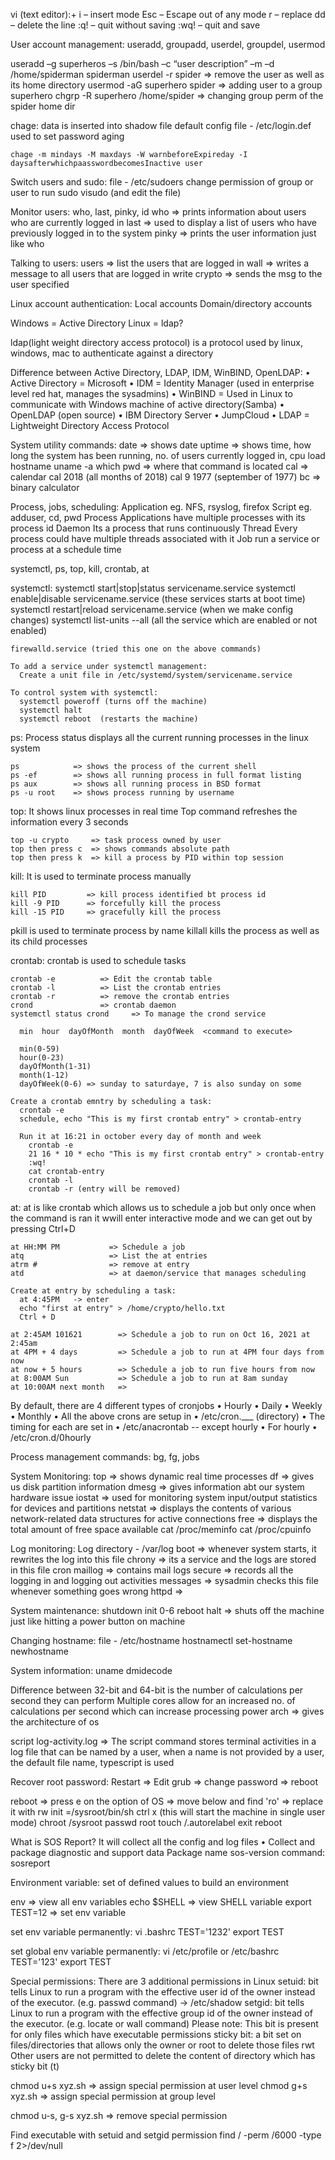 vi (text editor):+
  i – insert mode 
  Esc – Escape out of any mode
  r – replace
  dd – delete the line
  :q! – quit without saving
  :wq! – quit and save

User account management:
  useradd, groupadd, userdel, groupdel, usermod 

  useradd –g superheros –s /bin/bash –c “user description” –m –d /home/spiderman spiderman
  userdel -r spider                   => remove the user as well as its home directory
  usermod -aG superhero spider         => adding user to a group superhero 
  chgrp -R superhero /home/spider     => changing group perm of the spider home dir 

  chage: data is inserted into shadow file
    default config file - /etc/login.def 
    used to set password aging 

    chage -m mindays -M maxdays -W warnbeforeExpireday -I daysafterwhichpaasswordbecomesInactive user

Switch users and sudo:
  file - /etc/sudoers
  change permission of group or user to run sudo 
    visudo (and edit the file)

Monitor users:
  who, last, pinky, id 
  who       => prints information about users who are currently logged in
  last      => used to display a list of users who have previously logged in to the system
  pinky     => prints the user information just like who 

Talking to users:
  users  => list the users that are logged in
  wall => writes a message to all users that are logged in
  write crypto => sends the msg to the user specified 
  
Linux account authentication:
  Local accounts
  Domain/directory accounts 

  Windows = Active Directory
  Linux = ldap?

  ldap(light weight directory access protocol) is a protocol used by linux, windows, mac to authenticate against a directory 

  Difference between Active Directory, LDAP, IDM, WinBIND, OpenLDAP:
    • Active Directory = Microsoft
    • IDM = Identity Manager (used in enterprise level red hat, manages the sysadmins)
    • WinBIND = Used in Linux to communicate with Windows machine of active directory(Samba)
    • OpenLDAP (open source)
    • IBM Directory Server
    • JumpCloud
    • LDAP = Lightweight Directory Access Protocol


System utility commands:
  date => shows date 
  uptime => shows time, how long the system has been running, no. of users currently logged in, cpu load 
  hostname
  uname -a 
  which pwd => where that command is located
  cal => calendar
    cal 2018 (all months of 2018)
    cal 9 1977 (september of 1977)
  bc => binary calculator

Process, jobs, scheduling:
  Application   eg. NFS, rsyslog, firefox
  Script        eg. adduser, cd, pwd
  Process       Applications have multiple processes with its process id 
  Daemon        Its a process that runs continuously 
  Thread        Every process could have multiple threads associated with it 
  Job           run a service or process at a schedule time

  systemctl, ps, top, kill, crontab, at 

  systemctl:
    systemctl start|stop|status servicename.service
    systemctl enable|disable servicename.service (these services starts at boot time)
    systemctl restart|reload servicename.service (when we make config changes)
    systemctl list-units --all (all the service which are enabled or not enabled)

    firewalld.service (tried this one on the above commands)

    To add a service under systemctl management:
      Create a unit file in /etc/systemd/system/servicename.service

    To control system with systemctl:
      systemctl poweroff (turns off the machine)
      systemctl halt
      systemctl reboot  (restarts the machine)

  ps:
    Process status displays all the current running processes in the linux system 

    ps            => shows the process of the current shell 
    ps -ef        => shows all running process in full format listing
    ps aux        => shows all running process in BSD format 
    ps -u root    => shows process running by username
  
  top:
    It shows linux processes in real time 
    Top command refreshes the information every 3 seconds

    top -u crypto     => task process owned by user 
    top then press c  => shows commands absolute path
    top then press k  => kill a process by PID within top session

  kill:
    It is used to terminate process manually 

    kill PID         => kill process identified bt process id 
    kill -9 PID      => forcefully kill the process 
    kill -15 PID     => gracefully kill the process 

  pkill is used to terminate process by name 
  killall kills the process as well as its child processes 

  crontab:
    crontab is used to schedule tasks

    crontab -e          => Edit the crontab table 
    crontab -l          => List the crontab entries
    crontab -r          => remove the crontab entries 
    crond               => crontab daemon
    systemctl status crond     => To manage the crond service

      min  hour  dayOfMonth  month  dayOfWeek  <command to execute>   

      min(0-59)
      hour(0-23)
      dayOfMonth(1-31)
      month(1-12)
      dayOfWeek(0-6) => sunday to saturdaye, 7 is also sunday on some

    Create a crontab emntry by scheduling a task:
      crontab -e 
      schedule, echo "This is my first crontab entry" > crontab-entry 

      Run it at 16:21 in october every day of month and week 
        crontab -e 
        21 16 * 10 * echo "This is my first crontab entry" > crontab-entry
        :wq!
        cat crontab-entry 
        crontab -l 
        crontab -r (entry will be removed) 

  at:
    at is like crontab which allows us to schedule a job but only once 
    when the command is ran it wwill enter interactive mode and we can get out by pressing Ctrl+D 

    at HH:MM PM           => Schedule a job 
    atq                   => List the at entries 
    atrm #                => remove at entry 
    atd                   => at daemon/service that manages scheduling

    Create at entry by scheduling a task:
      at 4:45PM   -> enter 
      echo "first at entry" > /home/crypto/hello.txt
      Ctrl + D 
    
    at 2:45AM 101621        => Schedule a job to run on Oct 16, 2021 at 2:45am
    at 4PM + 4 days         => Schedule a job to run at 4PM four days from now 
    at now + 5 hours        => Schedule a job to run five hours from now 
    at 8:00AM Sun           => Schedule a job to run at 8am sunday 
    at 10:00AM next month   =>

  By default, there are 4 different types of cronjobs
    • Hourly
    • Daily
    • Weekly
    • Monthly
  • All the above crons are setup in
    • /etc/cron.___ (directory)
  • The timing for each are set in
    • /etc/anacrontab -- except hourly
  • For hourly
    • /etc/cron.d/0hourly

Process management commands:
  bg, fg, jobs 

System Monitoring:
  top         => shows dynamic real time processes
  df          => gives us disk partition information
  dmesg       => gives information abt our system hardware issue
  iostat      => used for monitoring system input/output statistics for devices and partitions
  netstat     => displays the contents of various network-related data structures for active connections
  free        => displays the total amount of free space available
  cat /proc/meminfo
  cat /proc/cpuinfo

Log monitoring:
  Log directory - /var/log 
    boot          => whenever system starts, it rewrites the log into this file 
    chrony        => its a service and the logs are stored in this file 
    cron 
    maillog       => contains mail logs 
    secure        => records all the logging in and logging out activities 
    messages      => sysadmin checks this file whenever something goes wrong 
    httpd         =>

System maintenance:
  shutdown 
  init 0-6
  reboot 
  halt        => shuts off the machine just like hitting a power button on machine
  
Changing hostname:
  file - /etc/hostname 
  hostnamectl set-hostname newhostname

System information:
  uname
  dmidecode

Difference between 32-bit and 64-bit is the number of calculations per second they can perform 
Multiple cores allow for an increased no. of calculations per second which can increase processing power
  arch    => gives the architecture of os

  script log-activity.log  => The script command stores terminal activities in a log file that can be named by a user, when a name is not provided by a user, the default file name, typescript is used

Recover root password:
  Restart => Edit grub => change password => reboot 

  reboot => press e on the option of OS => move below and find 'ro'
  => replace it with 
      rw init =/sysroot/bin/sh 
      ctrl x          (this will start the machine in single user mode)
      chroot /sysroot 
      passwd root
      touch /.autorelabel
      exit 
      reboot

What is SOS Report? It will collect all the config and log files 
  • Collect and package diagnostic and support data
  Package name
    sos-version
  command:
    sosreport

Environment variable:
  set of defined values to build an environment 

  env                   => view all env variables
  echo $SHELL           => view SHELL variable 
  export TEST=12        => set env variable 

  set env variable permanently:
    vi .bashrc
    TEST='1232'
    export TEST
  
  set global env variable permanently:
    vi /etc/profile or /etc/bashrc
    TEST='123'
    export TEST 

Special permissions:
  There are 3 additional permissions in Linux
    setuid: bit tells Linux to run a program with the effective user id of the owner instead of the
    executor. (e.g. passwd command) → /etc/shadow
    setgid: bit tells Linux to run a program with the effective group id of the owner instead of the
    executor. (e.g. locate or wall command)
      Please note: This bit is present for only files which have executable permissions
    sticky bit: a bit set on files/directories that allows only the owner or root to delete those files
        rwt 
        Other users are not permitted to delete the content of directory which has sticky bit (t)

  chmod u+s xyz.sh        => assign special permission at user level
  chmod g+s xyz.sh        => assign special permission at group level

  chmod u-s, g-s xyz.sh     => remove special permission

  Find executable with setuid and setgid permission
    find / -perm /6000 -type f 2>/dev/null
